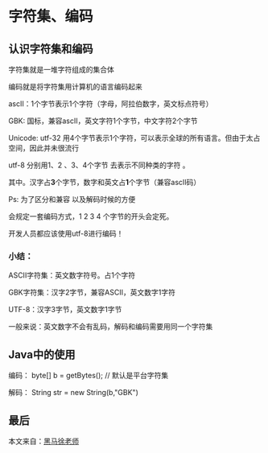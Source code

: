 # 字符集、编码

## 认识字符集和编码

字符集就是一堆字符组成的集合体

编码就是将字符集用计算机的语言编码起来

ascII：1个字节表示1个字符（字母，阿拉伯数字，英文标点符号）

GBK: 国标，兼容ascII，英文字符1个字节，中文字符2个字节

Unicode: utf-32 用4个字节表示1个字符，可以表示全球的所有语言。但由于太占空间，因此并未很流行

utf-8      分别用1、2 、3、4个字节 去表示不同种类的字符 。

其中。汉字占**3**个字节，数字和英文占**1**个字节（兼容ascII码）

Ps:  为了区分和兼容 以及解码时候的方便

会规定一套编码方式，1 2 3 4 个字节的开头会定死。

开发人员都应该使用utf-8进行编码！

### 小结：

ASCII字符集：英文数字符号。占1个字符

GBK字符集：汉字2字节，兼容ASCII，英文数字1字符

UTF-8：汉字3字节，英文数字1字节



一般来说：英文数字不会有乱码，解码和编码需要用同一个字符集



## Java中的使用

编码： byte[] b = getBytes(); // 默认是平台字符集

解码： String str = new  String(b,"GBK")



## 最后

本文来自：[黑马徐老师](https://www.bilibili.com/video/BV1xD4y1y7yc/?p=2&spm_id_from=pageDriver&vd_source=ba22080a3a0d227082c567cc8f2566dd)